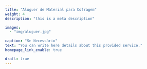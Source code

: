 ```yaml
---
title: "Aluguer de Material para Cofragem"
weight: 4
description: "this is a meta description"

images: 
  - "img/aluguer.jpg"
  
caption: "Se Necessário"
text: "You can write here details about this provided service."
homepage_link_enable: true

draft: true
---
```


